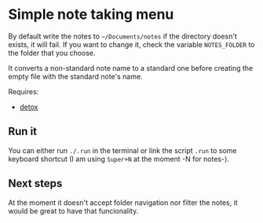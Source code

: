 # Simple note taking menu

By default write the notes to `~/Documents/notes` if the directory doesn't exists, it will fail. If you want to change it, check the variable `NOTES_FOLDER` to the folder that you choose.

It converts a non-standard note name to a standard one before creating the empty file with the standard note's name.

Requires:
* [detox]()

## Run it

You can either run `./.run` in the terminal or link the script `.run` to some keyboard shortcut (I am using `Super+N` at the moment -N for notes-).

## Next steps

At the moment it doesn't accept folder navigation nor filter the notes, it would be great to have that funcionality.

